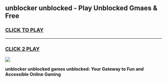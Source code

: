 
## unblocker unblocked - Play Unblocked Gmaes & Free
<h3>
<a href="https://news.freeplayer.one?title=unblocker_unblocked&ref=23F">CLICK TO PLAY</a></h3>
<hr>

<h3>
<a href="https://news.freeplayer.one?title=unblocker_unblocked&ref=23F">CLICK 2 PLAY</a>
  
</h3>

<a href="https://news.freeplayer.one?title=unblocker_unblocked&ref=23F/"><img src="https://clearcache.store/games.png"></a>


**unblocker unblocked games unblocked: Your Gateway to Fun and Accessible Online Gaming**
